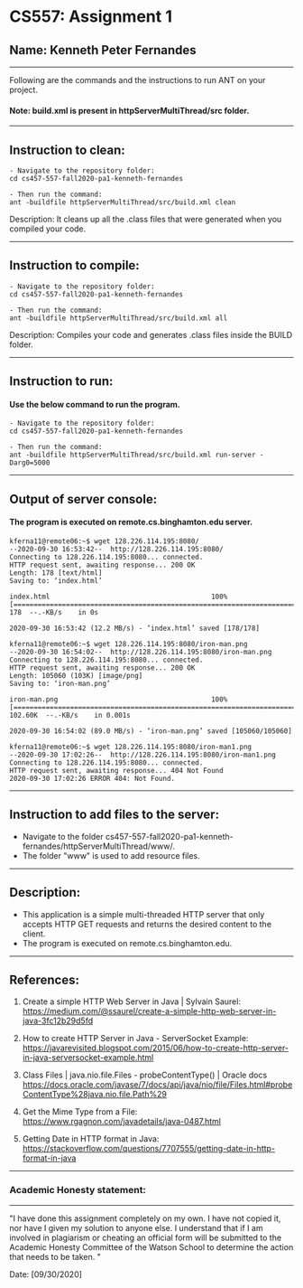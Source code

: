 # CS557: Assignment 1

## Name: Kenneth Peter Fernandes

---

Following are the commands and the instructions to run ANT on your project.

#### Note: build.xml is present in httpServerMultiThread/src folder.

---

## Instruction to clean:

```commandline
- Navigate to the repository folder:
cd cs457-557-fall2020-pa1-kenneth-fernandes

- Then run the command:
ant -buildfile httpServerMultiThread/src/build.xml clean
```

Description: It cleans up all the .class files that were generated when you
compiled your code.

---

## Instruction to compile:

```commandline
- Navigate to the repository folder:
cd cs457-557-fall2020-pa1-kenneth-fernandes

- Then run the command:
ant -buildfile httpServerMultiThread/src/build.xml all
```

Description: Compiles your code and generates .class files inside the BUILD folder.

---

## Instruction to run:

#### Use the below command to run the program.

```commandline
- Navigate to the repository folder:
cd cs457-557-fall2020-pa1-kenneth-fernandes

- Then run the command:
ant -buildfile httpServerMultiThread/src/build.xml run-server -Darg0=5000
```
---

## Output of server console:

#### The program is executed on remote.cs.binghamton.edu server.

```commandline
kferna11@remote06:~$ wget 128.226.114.195:8080/
--2020-09-30 16:53:42--  http://128.226.114.195:8080/
Connecting to 128.226.114.195:8080... connected.
HTTP request sent, awaiting response... 200 OK
Length: 178 [text/html]
Saving to: ‘index.html’

index.html                                        100%[=============================================================================================================>]     178  --.-KB/s    in 0s

2020-09-30 16:53:42 (12.2 MB/s) - ‘index.html’ saved [178/178]

kferna11@remote06:~$ wget 128.226.114.195:8080/iron-man.png
--2020-09-30 16:54:02--  http://128.226.114.195:8080/iron-man.png
Connecting to 128.226.114.195:8080... connected.
HTTP request sent, awaiting response... 200 OK
Length: 105060 (103K) [image/png]
Saving to: ‘iron-man.png’

iron-man.png                                      100%[=============================================================================================================>] 102.60K  --.-KB/s    in 0.001s

2020-09-30 16:54:02 (89.0 MB/s) - ‘iron-man.png’ saved [105060/105060]

kferna11@remote06:~$ wget 128.226.114.195:8080/iron-man1.png
--2020-09-30 17:02:26--  http://128.226.114.195:8080/iron-man1.png
Connecting to 128.226.114.195:8080... connected.
HTTP request sent, awaiting response... 404 Not Found
2020-09-30 17:02:26 ERROR 404: Not Found.

```
---

## Instruction to add files to the server:
- Navigate to the folder cs457-557-fall2020-pa1-kenneth-fernandes/httpServerMultiThread/www/.
- The folder "www" is used to add resource files.
---

## Description:
- This application is a simple multi-threaded HTTP server that only accepts HTTP GET requests and returns the desired content to the client.
- The program is executed on remote.cs.binghamton.edu.

---

## References:
1. Create a simple HTTP Web Server in Java | Sylvain Saurel:
https://medium.com/@ssaurel/create-a-simple-http-web-server-in-java-3fc12b29d5fd

2. How to create HTTP Server in Java - ServerSocket Example:
https://javarevisited.blogspot.com/2015/06/how-to-create-http-server-in-java-serversocket-example.html

3. Class Files | java.nio.file.Files - probeContentType() | Oracle docs
https://docs.oracle.com/javase/7/docs/api/java/nio/file/Files.html#probeContentType%28java.nio.file.Path%29

4. Get the Mime Type from a File:
https://www.rgagnon.com/javadetails/java-0487.html

5. Getting Date in HTTP format in Java:
https://stackoverflow.com/questions/7707555/getting-date-in-http-format-in-java

---

### Academic Honesty statement:

---

"I have done this assignment completely on my own. I have not copied
it, nor have I given my solution to anyone else. I understand that if
I am involved in plagiarism or cheating an official form will be
submitted to the Academic Honesty Committee of the Watson School to
determine the action that needs to be taken. "

Date: [09/30/2020]
